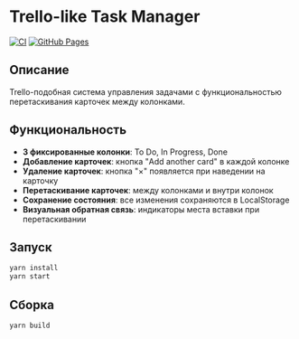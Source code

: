 # Trello-like Task Manager

[![CI](https://github.com/rulen111/fpyahj-88-dnd/actions/workflows/web.yml/badge.svg)](https://github.com/rulen111/fpyahj-88-dnd/actions/workflows/web.yml)
[![GitHub Pages](https://img.shields.io/badge/GitHub%20Pages-Live-brightgreen)](https://rulen111.github.io/fpyahj-88-dnd/)

## Описание

Trello-подобная система управления задачами с функциональностью перетаскивания карточек между колонками.

## Функциональность

- **3 фиксированные колонки**: To Do, In Progress, Done
- **Добавление карточек**: кнопка "Add another card" в каждой колонке
- **Удаление карточек**: кнопка "×" появляется при наведении на карточку
- **Перетаскивание карточек**: между колонками и внутри колонок
- **Сохранение состояния**: все изменения сохраняются в LocalStorage
- **Визуальная обратная связь**: индикаторы места вставки при перетаскивании

## Запуск

```bash
yarn install
yarn start
```

## Сборка

```bash
yarn build
```

